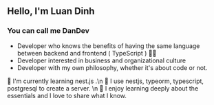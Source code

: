 ## Hello, I'm Luan Dinh
### You can call me DanDev

- Developer who knows the benefits of having the same language between backend and frontend ( TypeScript ) 👨‍💻
- Developer interested in business and organizational culture
- Developer with my own philosophy, whether it's about code or not.

🌱 I'm currently learning nest.js .\n
🌱 I use nestjs, typeorm, typescript, postgresql to create a server.  \n
🌱 I enjoy learning deeply about the essentials and I love to share what I know. 
